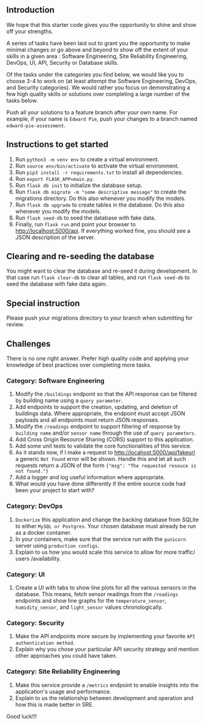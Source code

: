 ## Introduction
We hope that this starter code gives you the opportunity to shine and show off your strengths.

A series of tasks have been laid out to grant you the opportunity to make minimal changes or go above and beyond to show off the extent of your skills in a given area : Software Engineering, Site Reliability Engineering, DevOps, UI, API, Security or Database skills.

Of the tasks under the categories you find below, we would like you to choose 3-4 to work on (at least attempt the Software Engineering, DevOps, and Security categories). We would rather you focus on demonstrating a few high quality skills or solutions over completing a large number of the tasks below.

Push all your solutions to a feature branch after your own name. For example, if your name is `Edward Pie`, push your changes to a branch named `edward-pie-assessment`.

## Instructions to get started
1. Run `python3 -m venv env` to create a virtual environment.
2. Run `source env/bin/activate` to activate the virtual environment.
3. Run `pip3 install -r requirements.txt` to install all dependencies.
4. Run `export FLASK_APP=main.py`.
5. Run `flask db init` to initialize the database setup.
6. Run `flask db migrate -m "some descriptive message"` to create the migrations directory. Do this also whenever you modify the models.
7. Run `flask db upgrade` to create tables in the database. Do this also whenever you modify the models.
8. Run `flask seed-db` to seed the database with fake data.
9. Finally, run `flask run` and point your browser to [http://localhost:5000/api](http://localhost:5000/api). If everything worked fine, you should see a JSON description of the server.

## Clearing and re-seeding the database
You might want to clear the database and re-seed it during development. In that case run `flask clear-db` to clear all tables, and run `flask seed-db` to seed the database with fake data again.

## Special instruction
Please push your migrations directory to your branch when submitting for review.

## Challenges
There is no one right answer. Prefer high quality code and applying your knowledge of best practices over completing more tasks.

### Category: Software Engineering
1. Modify the `/buildings` endpoint so that the API response can be filtered by building name using a `query parameter`.
2. Add endpoints to support the creation, updating, and deletion of buildings data. Where appropriate, the endpoint must accept JSON payloads and all endpoints must return JSON responses.
3. Modify the `/readings` endpoint to support filtering of response by `building name` and/or `sensor name` through the use of `query parameters`.
4. Add Cross Origin Resource Sharing (CORS) support to this application.
5. Add some unit tests to validate the core functionalities of this service.
6. As it stands now, if I make a request to [http://locahost:5000/api/fakeurl](http://locahost:5000/api/fakeurl) a generic `Not Found` error will be shown. Handle this and let all such requests return a JSON of the form `{"msg": "The requested resouce is not found."}`
7. Add a logger and log useful information where appropriate.
8. What would you have done differently if the entire source code had been your project to start with?


### Category: DevOps
1. `Dockerize` this application and change the backing database from SQLite to either `MySQL or Postgres`. Your chosen database must already be run as a docker container.
2. In your containers, make sure that the service run with the `gunicorn` server using `production configs`.
3. Explain to us how you would scale this service to allow for more traffic/ users /availability.

### Category: UI
1. Create a UI with tabs to show line plots for all the various sensors in the database. This means, fetch sensor readings from the `/readings` endpoints and show line graphs for the `temperature_sensor`, `humidity_sensor`, and `light_sensor` values chronologically.

### Category: Security
1. Make the API endpoints more secure by implementing your favorite `API authentication method`.
2. Explain why you chose your particular API security strategy and mention other approaches you could have taken.

### Category: Site Reliability Engineering
1. Make this service provide a `/metrics` endpoint to enable insights into the application's usage and performance.
2. Explain to us the relationship between development and operation and how this is made better in SRE.

Good luck!!!
